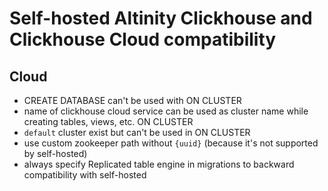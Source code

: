 # Self-hosted Altinity Clickhouse and Clickhouse Cloud compatibility

## Cloud

- CREATE DATABASE can't be used with ON CLUSTER
- name of clickhouse cloud service can be used as cluster name while creating tables, views, etc. ON CLUSTER
- `default` cluster exist but can't be used in ON CLUSTER
- use custom zookeeper path without `{uuid}` (because it's not supported by self-hosted)
- always specify Replicated table engine in migrations to backward compatibility with self-hosted
